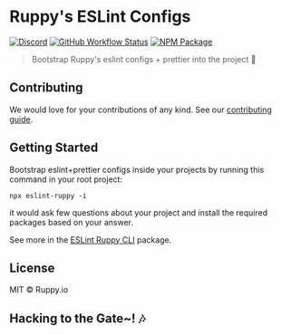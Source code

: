 # Ruppy's ESLint Configs

[![Discord][discord-image]][discord-url]
[![GitHub Workflow Status][workflow-image]][workflow-url]
[![NPM Package][npm-image]][npm-url]

> Bootstrap Ruppy's eslint configs + prettier into the project 🚀

## Contributing

We would love for your contributions of any kind. See our [contributing guide](./.github/contributing.md).

## Getting Started

Bootstrap eslint+prettier configs inside your projects by running this command
in your root project:

```bin
npx eslint-ruppy -i
```

it would ask few questions about your project and install the required packages
based on your answer.

See more in the [ESLint Ruppy CLI][eslint-ruppy-cli] package.

## License

MIT © Ruppy.io

## Hacking to the Gate~! 🎶

[eslint-ruppy-cli]: https://github.com/Ruppyio/eslint-configs/tree/main/packages/eslint-config-ruppy-base#readme "ESLint Ruppy CLI"
[discord-image]: https://img.shields.io/discord/758271814153011201?label=Developers%20Indonesia&logo=discord&style=flat-square
[discord-url]: https://discord.gg/njSj2Nq "Chat and discuss at Developers Indonesia"
[workflow-image]: https://img.shields.io/github/workflow/status/Ruppyio/eslint-configs/Continuous%20Integration%20and%20Continuous%20Delivery%20%E2%9A%99%F0%9F%9A%80?label=CI%2FCD&logo=github%20actions&style=flat-square
[workflow-url]: https://github.com/Ruppyio/eslint-configs/actions "GitHub Actions"
[npm-image]: https://img.shields.io/npm/v/generator-latipun?label=package&logo=npm&style=flat-square
[npm-url]: https://npmjs.org/package/generator-latipun "generator-latipun on NPM"
